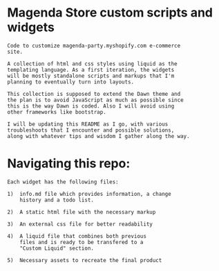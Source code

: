 # Magenda Store custom scripts and widgets

    Code to customize magenda-party.myshopify.com e-commerce
    site.

    A collection of html and css styles using liquid as the
    templating language. As a first iteration, the widgets
    will be mostly standalone scripts and markups that I'm 
    planning to eventually turn into layouts.

    This collection is supposed to extend the Dawn theme and
    the plan is to avoid JavaScript as much as possible since
    this is the way Dawn is coded. Also I will avoid using
    other frameworks like bootstrap.

    I will be updating this README as I go, with various
    troubleshoots that I encounter and possible solutions, 
    along with whatever tips and wisdom I gather along the way.


# Navigating this repo:

    Each widget has the following files:

    1)  info.md file which provides information, a change
        history and a todo list.

    2)  A static html file with the necessary markup

    3)  An external css file for better readability

    4)  A liquid file that combines both previous 
        files and is ready to be transfered to a 
        "Custom Liquid" section.

    5)  Necessary assets to recreate the final product